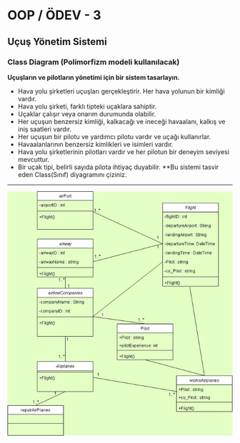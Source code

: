# OOP / ÖDEV - 3
## Uçuş Yönetim Sistemi
### Class Diagram (Polimorfizm modeli kullanılacak)
**Uçuşların ve pilotların yönetimi için bir sistem tasarlayın.**

* Hava yolu şirketleri uçuşları gerçekleştirir. Her hava yolunun bir kimliği vardır.
* Hava yolu şirketi, farklı tipteki uçaklara sahiptir.
* Uçaklar çalışır veya onarım durumunda olabilir.
* Her uçuşun benzersiz kimliği, kalkacağı ve ineceği havaalanı, kalkış ve iniş saatleri vardır.
* Her uçuşun bir pilotu ve yardımcı pilotu vardır ve uçağı kullanırlar.
* Havaalanlarının benzersiz kimlikleri ve isimleri vardır.
* Hava yolu şirketlerinin pilotları vardır ve her pilotun bir deneyim seviyesi mevcuttur.
* Bir uçak tipi, belirli sayıda pilota ihtiyaç duyabilir.
**Bu sistemi tasvir eden Class(Sınıf) diyagramını çiziniz.


*****

![Class Diagram](https://raw.githubusercontent.com/devrimmehmet/CSharp-Console-Patika/master/OOP/Odev3/U%C3%A7u%C5%9F%20Y%C3%B6netim%20Sistemi.jpg)
